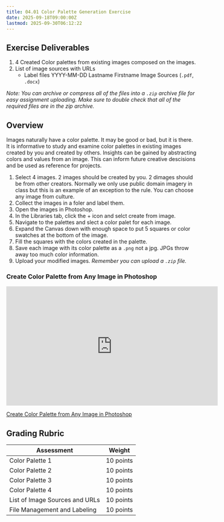 ```yaml
---
title: 04.01 Color Palette Generation Exercise
date: 2025-09-18T09:00:00Z
lastmod: 2025-09-30T06:12:22
---
```


## Exercise Deliverables

1. 4 Created Color palettes from existing images composed on the images.
2. List of image sources with URLs
   - Label files YYYY-MM-DD Lastname Firstname Image Sources (`.pdf`, `.docx`)

_Note: You can archive or compress all of the files into a `.zip` archive file for easy assignment uploading. Make sure to double check that all of the required files are in the zip archive._

## Overview

Images naturally have a color palette. It may be good or bad, but it is there. It is informative to study and examine color palettes in existing images created by you and created by others. Insights can be gained by abstracting colors and values from an image. This can inform future creative descisions and be used as reference for projects.

1. Select 4 images. 2 images should be created by you. 2 dimages should be from other creators. Normally we only use public domain imagery in class but this is an example of an exception to the rule. You can choose any image from culture.
2. Collect the images in a foler and label them.
3. Open the images in Photoshop.
4. In the Libraries tab, click the + icon and selct create from image.
5. Navigate to the palettes and slect a color palet for each image.
6. Expand the Canvas down with enough space to put 5 squares or color swatches at the bottom of the image.
7. Fill the squares with the colors created in the palette.
8. Save each image with its color palette as a `.png` not a jpg. JPGs throw away too much color information.
9. Upload your modified images. _Remember you can upload a `.zip` file._

<div class="video-grid">

<div class="video-card">

### Create Color Palette from Any Image in Photoshop

<div class="iframe-16-9-container">
<iframe class="youTubeIframe" width="560" height="315" src="https://www.youtube.com/embed/F6N3vcNVSug?rel=0" title="YouTube video player" frameborder="0" allow="accelerometer; autoplay; clipboard-write; encrypted-media; gyroscope; picture-in-picture; web-share" allowfullscreen></iframe>
</div>
</div>

</div>

[Create Color Palette from Any Image in Photoshop](https://youtu.be/F6N3vcNVSug)

## Grading Rubric

<div class="responsive-table-markdown">

| Assessment                     | Weight    |
| ------------------------------ | --------- |
| Color Palette 1                | 10 points |
| Color Palette 2                | 10 points |
| Color Palette 3                | 10 points |
| Color Palette 4                | 10 points |
| List of Image Sources and URLs | 10 points |
| File Management and Labeling   | 10 points |

</div>

